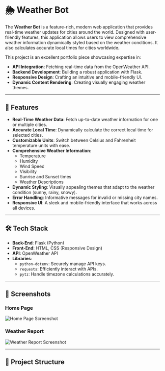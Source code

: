 # 🌦 Weather Bot

The **Weather Bot** is a feature-rich, modern web application that provides real-time weather updates for cities around the world. Designed with user-friendly features, this application allows users to view comprehensive weather information dynamically styled based on the weather conditions. It also calculates accurate local times for cities worldwide.

This project is an excellent portfolio piece showcasing expertise in:
- **API Integration**: Fetching real-time data from the OpenWeather API.
- **Backend Development**: Building a robust application with Flask.
- **Responsive Design**: Crafting an intuitive and mobile-friendly UI.
- **Dynamic Content Rendering**: Creating visually engaging weather themes.

---

## 🚀 Features

- **Real-Time Weather Data**: Fetch up-to-date weather information for one or multiple cities.
- **Accurate Local Time**: Dynamically calculate the correct local time for selected cities.
- **Customizable Units**: Switch between Celsius and Fahrenheit temperature units with ease.
- **Comprehensive Weather Information**:
  - Temperature
  - Humidity
  - Wind Speed
  - Visibility
  - Sunrise and Sunset times
  - Weather Descriptions
- **Dynamic Styling**: Visually appealing themes that adapt to the weather condition (sunny, rainy, snowy).
- **Error Handling**: Informative messages for invalid or missing city names.
- **Responsive UI**: A sleek and mobile-friendly interface that works across all devices.

---

## 🛠 Tech Stack

- **Back-End**: Flask (Python)
- **Front-End**: HTML, CSS (Responsive Design)
- **API**: OpenWeather API
- **Libraries**:
  - `python-dotenv`: Securely manage API keys.
  - `requests`: Efficiently interact with APIs.
  - `pytz`: Handle timezone calculations accurately.

---

## 📸 Screenshots

### Home Page
![Home Page Screenshot](./screenshots/home-page.png)

### Weather Report
![Weather Report Screenshot](./screenshots/weather-report.png)

---

## 📂 Project Structure

